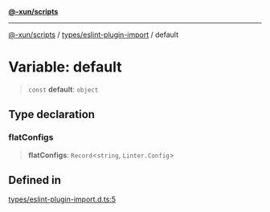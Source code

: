 [**@-xun/scripts**](../../../README.md)

***

[@-xun/scripts](../../../README.md) / [types/eslint-plugin-import](../README.md) / default

# Variable: default

> `const` **default**: `object`

## Type declaration

### flatConfigs

> **flatConfigs**: `Record`\<`string`, `Linter.Config`\>

## Defined in

[types/eslint-plugin-import.d.ts:5](https://github.com/Xunnamius/xscripts/blob/cfe28e3d801ec1b719b0dedbda4e9f63d7924b77/types/eslint-plugin-import.d.ts#L5)
